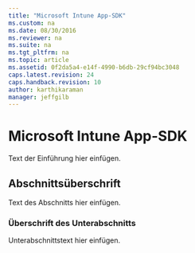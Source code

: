 ```yaml
---
title: "Microsoft Intune App-SDK"
ms.custom: na
ms.date: 08/30/2016
ms.reviewer: na
ms.suite: na
ms.tgt_pltfrm: na
ms.topic: article
ms.assetid: 0f2da5a4-e14f-4990-b6db-29cf94bc3048
caps.latest.revision: 24
caps.handback.revision: 10
author: karthikaraman
manager: jeffgilb
---
```

# Microsoft Intune App-SDK
Text der Einführung hier einfügen.


## Abschnittsüberschrift

Text des Abschnitts hier einfügen.


### Überschrift des Unterabschnitts

Unterabschnittstext hier einfügen.






